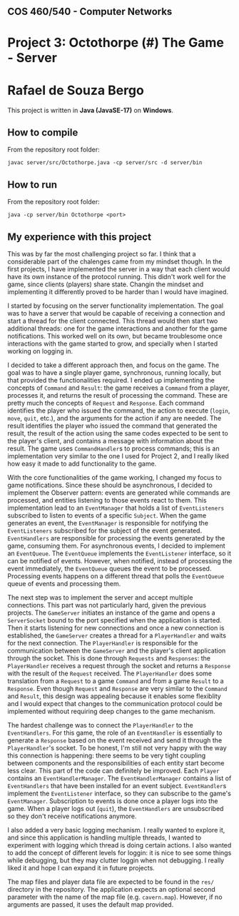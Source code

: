 ## COS 460/540 - Computer Networks
# Project 3: Octothorpe (#) The Game - Server

# Rafael de Souza Bergo

This project is written in **Java (JavaSE-17)** on **Windows**.

## How to compile

From the repository root folder:
```
javac server/src/Octothorpe.java -cp server/src -d server/bin
```

## How to run

From the repository root folder:
```
java -cp server/bin Octothorpe <port>
```

## My experience with this project

This was by far the most challenging project so far. I think that a considerable part of the chalenges came from my mindset though. In the first projects, I have implemented the server in a way that each client would have its own instance of the protocol running. This didn't work well for the game, since clients (players) share state. Changin the mindset and implementing it differently proved to be harder than I would have imagined.

I started by focusing on the server functionality implementation. The goal was to have a server that would be capable of receiving a connection and start a thread for the client connected. This thread would then start two additional threads: one for the game interactions and another for the game notifications. This worked well on its own, but became troublesome once interactions with the game started to grow, and specially when I started working on logging in.

I decided to take a different approach then, and focus on the game. The goal was to have a single player game, synchronous, running locally, but that provided the functionalities required. I ended up implementing the concepts of `Command` and `Result`: the game receives a `Command` from a player, processes it, and returns the result of processing the command. These are pretty much the concepts of `Request` and `Response`. Each command identifies the player who issued the command, the action to execute (`login`, `move`, `quit`, etc.), and the arguments for the action if any are needed. The result identifies the player who issued the command that generated the result, the result of the action using the same codes expected to be sent to the player's client, and contains a message with information about the result. The game uses `CommandHandler`s to process commands; this is an implementation very similar to the one I used for Project 2, and I really liked how easy it made to add functionality to the game.

With the core functionalities of the game working, I changed my focus to game notifications. Since these should be asynchronous, I decided to implement the Observer pattern: events are generated while commands are processed, and entities listening to those events react to them. This implementation lead to an `EventManager` that holds a list of `EventListeners` subscribed to listen to events of a specific `Subject`. When the game generates an event, the `EventManager` is responsible for notifying the `EventListeners` subscribed for the subject of the event generated. `EventHandlers` are responsible for processing the events generated by the game, consuming them. For asynchronous events, I decided to implement an `EventQueue`. The `EventQueue` implements the `EventListener` interface, so it can be notified of events. However, when notified, instead of processing the event immediately, the `EventQueue` queues the event to be processed. Processing events happens on a different thread that polls the `EventQueue` queue of events and processing them.

The next step was to implement the server and accept multiple connections. This part was not particularly hard, given the previous projects. The `GameServer` initiates an instance of the game and opens a `ServerSocket` bound to the port specified when the application is started. Then it starts listening for new connections and once a new connection is established, the `GameServer` creates a thread for a `PlayerHandler` and waits for the next connection. The `PlayerHandler` is responsible for the communication between the `GameServer` and the player's client application through the socket. This is done through `Requests` and `Responses`: the `PlayerHandler` receives a request through the socket and returns a `Response` with the result of the `Request` received. The `PlayerHandler` does some translation from a `Request` to a game `Command` and from a game `Result` to a `Response`. Even though `Request` and `Response` are very similar to the `Command` and `Result`, this design was appealing because it enables some flexiblity and I would expect that changes to the communication protocol could be implemented without requiring deep changes to the game mechanism.

The hardest challenge was to connect the `PlayerHandler` to the `EventHandlers`. For this game, the role of an `EventHandler` is essentially to generate a `Response` based on the event received and send it through the `PlayerHandler`'s socket. To be honest, I'm still not very happy with the way this connection is happening: there seems to be very tight coupling between components and the responsibilities of each entity start become less clear. This part of the code can definitely be improved. Each `Player` contains an `EventHandlerManager`. The `EventHandlerManager` contains a list of `EventHandlers` that have been installed for an event subject. `EventHandler`s implement the `EventListener` interface, so they can subscribe to the game's `EventManager`. Subscription to events is done once a player logs into the game. When a player logs out (`quit`), the `EventHandlers` are unsubscribed so they don't receive notifications anymore.

I also added a very basic logging mechanism. I really wanted to explore it, and since this application is handling multiple threads, I wanted to experiment with logging which thread is doing certain actions. I also wanted to add the concept of different levels for loggin: it is nice to see some things while debugging, but they may clutter loggin when not debugging. I really liked it and hope I can expand it in future projects.

The map files and player data file are expected to be found in the `res/` directory in the repository. The application expects an optional second parameter with the name of the map file (e.g. `cavern.map`). However, if no arguments are passed, it uses the default map provided.